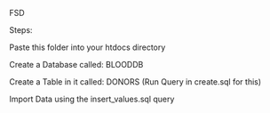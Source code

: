 FSD

Steps:

Paste this folder into your htdocs directory

Create a Database called: BLOODDB

Create a Table in it called: DONORS (Run Query in create.sql for this)

Import Data using the insert_values.sql query
